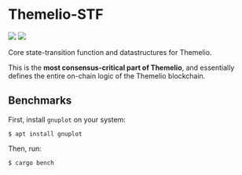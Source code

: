 # Themelio-STF

[![](https://img.shields.io/crates/v/themelio-stf)](https://crates.io/crates/themelio-stf)
![](https://img.shields.io/crates/l/themelio-stf)

Core state-transition function and datastructures for Themelio.

This is the **most consensus-critical part of Themelio**, and essentially defines the entire on-chain logic of the Themelio blockchain.



## Benchmarks
First, install `gnuplot` on your system:
```
$ apt install gnuplot
```

Then, run:
```
$ cargo bench
```